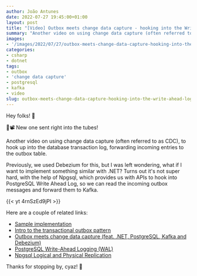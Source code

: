 ```yaml
---
author: João Antunes
date: 2022-07-27 19:45:00+01:00
layout: post
title: "[Video] Outbox meets change data capture - hooking into the Write-Ahead Log (feat. .NET, PostgreSQL & Kafka)"
summary: "Another video on using change data capture (often referred to as CDC), to hook up into the database transaction log, forwarding incoming entries to the outbox table."
images:
- '/images/2022/07/27/outbox-meets-change-data-capture-hooking-into-the-write-ahead-log.png'
categories:
- csharp
- dotnet
tags:
- outbox
- 'change data capture'
- postgresql
- kafka
- video
slug: outbox-meets-change-data-capture-hooking-into-the-write-ahead-log
---
```


Hey folks! 👋

📢📽️ New one sent right into the tubes!

Another video on using change data capture (often referred to as CDC), to hook up into the database transaction log, forwarding incoming entries to the outbox table.

Previously, we used Debezium for this, but I was left wondering, what if I want to implement something similar with .NET? Turns out it's not super hard, with the help of Npgsql, which provides us with APIs to hook into PostgreSQL Write Ahead Log, so we can read the incoming outbox messages and forward them to Kafka.

{{< yt 4rnSzEd9jPI >}}

Here are a couple of related links:

- [Sample implementation](https://github.com/joaofbantunes/PostgresChangeDataCaptureOutboxSample)
- [Intro to the transactional outbox pattern](https://youtu.be/suKSJ5DvynA)
- [Outbox meets change data capture (feat. .NET, PostgreSQL, Kafka and Debezium)](https://youtu.be/WcmLvoxs9ps)
- [PostgreSQL Write-Ahead Logging (WAL)](https://www.postgresql.org/docs/current/wal-intro.html)
- [Npgsql Logical and Physical Replication](https://www.npgsql.org/doc/replication.html)

Thanks for stopping by, cyaz! 👋
